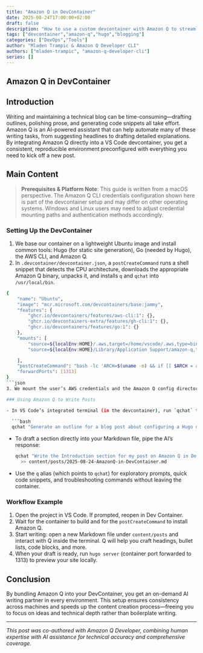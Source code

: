 ```yaml
---
title: "Amazon Q in DevContainer"
date: 2025-08-24T17:00:00+02:00
draft: false
description: "How to use a custom devcontainer with Amazon Q to streamline blog writing"
tags: ["devcontainer","amazon-q","hugo","blogging"]
categories: ["DevOps","Tools"]
author: "Mladen Trampic & Amazon Q Developer CLI"
authors: ["mladen-trampic", "amazon-q-developer-cli"]
series: []
---
```


## Amazon Q in DevContainer

## Introduction

Writing and maintaining a technical blog can be time-consuming—drafting outlines, polishing prose, and generating code snippets all take effort. Amazon Q is an AI-powered assistant that can help automate many of these writing tasks, from suggesting headlines to drafting detailed explanations. By integrating Amazon Q directly into a VS Code devcontainer, you get a consistent, reproducible environment preconfigured with everything you need to kick off a new post.

## Main Content

> **Prerequisites & Platform Note**: This guide is written from a macOS perspective. The Amazon Q CLI credentials configuration shown here is part of the devcontainer setup and may differ on other operating systems. Windows and Linux users may need to adjust credential mounting paths and authentication methods accordingly.

### Setting Up the DevContainer

1. We base our container on a lightweight Ubuntu image and install common tools: Hugo (for static site generation), Go (needed by Hugo), the AWS CLI, and Amazon Q.
2. In `.devcontainer/devcontainer.json`, a `postCreateCommand` runs a shell snippet that detects the CPU architecture, downloads the appropriate Amazon Q binary, unpacks it, and installs `q` and `qchat` into `/usr/local/bin`.
```bash
{
	"name": "Ubuntu",
	"image": "mcr.microsoft.com/devcontainers/base:jammy",
	"features": {
		"ghcr.io/devcontainers/features/aws-cli:1": {},
		"ghcr.io/devcontainers-extra/features/gh-cli:1": {},
		"ghcr.io/devcontainers/features/go:1": {}
	},
	"mounts": [
		"source=${localEnv:HOME}/.aws,target=/home/vscode/.aws,type=bind,consistency=cached",
		"source=${localEnv:HOME}/Library/Application Support/amazon-q,target=/home/vscode/.local/share/amazon-q,type=bind,consistency=cached"

	],
	"postCreateCommand": "bash -lc 'ARCH=$(uname -m) && if [[ $ARCH = aarch64 || $ARCH = arm64 ]]; then DOWNLOAD_URL=https://desktop-release.q.us-east-1.amazonaws.com/latest/q-${ARCH}-linux.zip; else DOWNLOAD_URL=https://desktop-release.q.us-east-1.amazonaws.com/latest/q-x86_64-linux.zip; fi && curl --proto \"=https\" --tlsv1.2 -sSf \"$DOWNLOAD_URL\" -o q.zip && unzip q.zip && sudo mv q/bin/q* /usr/local/bin/ && rm -rf q.zip q && echo \"alias q=\\\"/usr/local/bin/qchat\\\"\" >> ~/.bashrc ~/.bash_profile ~/.zshrc ~/.profile'",
	"forwardPorts": [1313]
}
```json
3. We mount the user’s AWS credentials and the Amazon Q config directory into `/home/vscode/.aws` and `/home/vscode/.local/share/amazon-q` so you can reuse your existing credentials and settings.

### Using Amazon Q to Write Posts

- In VS Code’s integrated terminal (in the devcontainer), run `qchat` to start a conversational session. You can ask it to:

  ```bash
  qchat "Generate an outline for a blog post about configuring a Hugo devcontainer with AWS and Amazon Q."
  ```

- To draft a section directly into your Markdown file, pipe the AI’s response:

  ```bash
  qchat "Write the Introduction section for my post on Amazon Q in DevContainer" \
    >> content/posts/2025-08-24-AmazonQ-in-DevContainer.md
  ```

- Use the `q` alias (which points to `qchat`) for exploratory prompts, quick code snippets, and troubleshooting commands without leaving the container.

### Workflow Example

1. Open the project in VS Code. If prompted, reopen in Dev Container.
2. Wait for the container to build and for the `postCreateCommand` to install Amazon Q.
3. Start writing: open a new Markdown file under `content/posts` and interact with Q inside the terminal. Q will help you craft headings, bullet lists, code blocks, and more.
4. When your draft is ready, run `hugo server` (container port forwarded to 1313) to preview your site locally.

## Conclusion

By bundling Amazon Q into your DevContainer, you get an on-demand AI writing partner in every environment. This setup ensures consistency across machines and speeds up the content creation process—freeing you to focus on ideas and technical depth rather than boilerplate writing.

---

*This post was co-authored with Amazon Q Developer, combining human expertise with AI assistance for technical accuracy and comprehensive coverage.*

